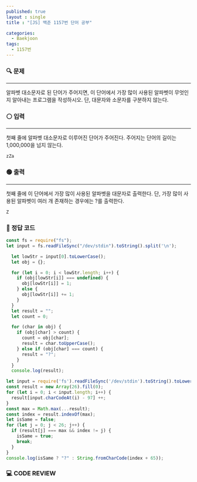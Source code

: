 ```yaml
---
published: true
layout : single
title : "[JS] 백준 1157번 단어 공부"

categories:
  - Baekjoon
tags:
  - 1157번
---
```


### 🔍 문제
----
알파벳 대소문자로 된 단어가 주어지면, 이 단어에서 가장 많이 사용된 알파벳이 무엇인지 알아내는 프로그램을 작성하시오. 단, 대문자와 소문자를 구분하지 않는다.
### ⚪ 입력
----
첫째 줄에 알파벳 대소문자로 이루어진 단어가 주어진다. 주어지는 단어의 길이는 1,000,000을 넘지 않는다.
```
zZa
```
### 🟢 출력
----
첫째 줄에 이 단어에서 가장 많이 사용된 알파벳을 대문자로 출력한다. 단, 가장 많이 사용된 알파벳이 여러 개 존재하는 경우에는 ?를 출력한다.
```
Z
```

### 📝 정답 코드

```javascript
const fs = require("fs");
let input = fs.readFileSync("/dev/stdin").toString().split('\n');

  let lowStr = input[0].toLowerCase();
  let obj = {};

  for (let i = 0; i < lowStr.length; i++) {
    if (obj[lowStr[i]] === undefined) {
      obj[lowStr[i]] = 1;
    } else {
      obj[lowStr[i]] += 1;
    }
  }
  let result = "";
  let count = 0;

  for (char in obj) {
    if (obj[char] > count) {
      count = obj[char];
      result = char.toUpperCase();
    } else if (obj[char] === count) {
      result = "?";
    }
  }
  console.log(result);
```
```javascript
let input = require('fs').readFileSync('/dev/stdin').toString().toLowerCase();
const result = new Array(26).fill(0);
for (let i = 0; i < input.length; i++) {
  result[input.charCodeAt(i) - 97] ++;
}
const max = Math.max(...result);
const index = result.indexOf(max);
let isSame = false;
for (let j = 0; j < 26; j++) {
  if (result[j] === max && index != j) {
    isSame = true;
    break;
  }
}
console.log(isSame ? "?" : String.fromCharCode(index + 65));
```
### 💻 CODE REVIEW 